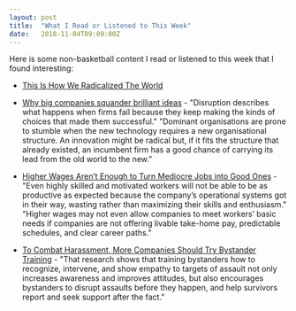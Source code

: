 ```yaml
---
layout: post
title:  "What I Read or Listened to This Week"
date:   2018-11-04T09:09:00Z
---
```

Here is some non-basketball content I read or listened to this week that I found interesting:


* [This Is How We Radicalized The World](https://www.buzzfeednews.com/article/ryanhatesthis/brazil-jair-bolsonaro-facebook-elections)

* [Why big companies squander brilliant ideas](http://timharford.com/2018/10/why-big-companies-squander-brilliant-ideas/) - "Disruption describes what happens when firms fail because they keep making the kinds of choices that made them successful." "Dominant organisations are prone to stumble when the new technology requires a new organisational structure. An innovation might be radical but, if it fits the structure that already existed, an incumbent firm has a good chance of carrying its lead from the old world to the new."

* [Higher Wages Aren’t Enough to Turn Mediocre Jobs into Good Ones](https://hbr.org/2018/10/higher-wages-arent-enough-to-turn-mediocre-jobs-into-good-ones) - "Even highly skilled and motivated workers will not be able to be as productive as expected because the company’s operational systems got in their way, wasting rather than maximizing their skills and enthusiasm." "Higher wages may not even allow companies to meet workers’ basic needs if companies are not offering livable take-home pay, predictable schedules, and clear career paths."

* [To Combat Harassment, More Companies Should Try Bystander Training](https://hbr.org/2018/10/to-combat-harassment-more-companies-should-try-bystander-training) - "That research shows that training bystanders how to recognize, intervene, and show empathy to targets of assault not only increases awareness and improves attitudes, but also encourages bystanders to disrupt assaults before they happen, and help survivors report and seek support after the fact."
